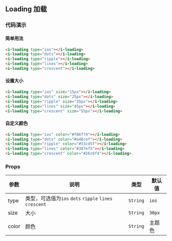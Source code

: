 ## Loading 加载

### 代码演示

#### 简单用法

```html
<i-loading type="ios"></i-loading>
<i-loading type="dots"></i-loading>
<i-loading type="ripple"></i-loading>
<i-loading type="lines"></i-loading>
<i-loading type="crescent"></i-loading>
```

#### 设置大小

```html
<i-loading type="ios" size="15px"></i-loading>
<i-loading type="dots" size="25px"></i-loading>
<i-loading type="ripple" size="35px"></i-loading>
<i-loading type="lines" size="45px"></i-loading>
<i-loading type="crescent" size="55px"></i-loading>
```

#### 自定义颜色

```html
<i-loading type="ios" color="#f86f74"></i-loading>
<i-loading type="dots" color="#a48cef"></i-loading>
<i-loading type="ripple" color="#33cd5f"></i-loading>
<i-loading type="lines" color="#387ef5"></i-loading>
<i-loading type="crescent" color="#26c6f4"></i-loading>
```

### Props

| 参数 | 说明 | 类型 | 默认值 |
|------|------|------|------|
| type | 类型，可选值为`ios` `dots` `ripple` `lines` `crescent` | `String` | `ios` |
| size | 大小 | `String` | `30px` |
| color | 颜色 | `String` | 主题色 |
